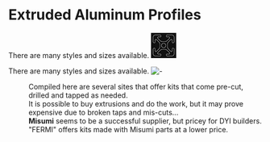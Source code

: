 # Extruded Aluminum Profiles

There are many styles and sizes available. ![-]( images/misumi_alu-prof.png)

There are many styles and sizes available. ![-]( /images/misumi_alu-prof.png)

<d1>
    <dd>Compiled here are several sites that offer kits that come pre-cut, drilled and tapped as needed.</dd>
    <dd>It is possible to buy extrusions and do the work, but it may prove expensive due to broken taps and mis-cuts...</dd>
    <dd><b>Misumi</b> seems to be a successful supplier, but pricey for DYI builders.</dd>
    <dd>"FERMI" offers kits made with Misumi parts at a lower price.</dd>
</d1>
